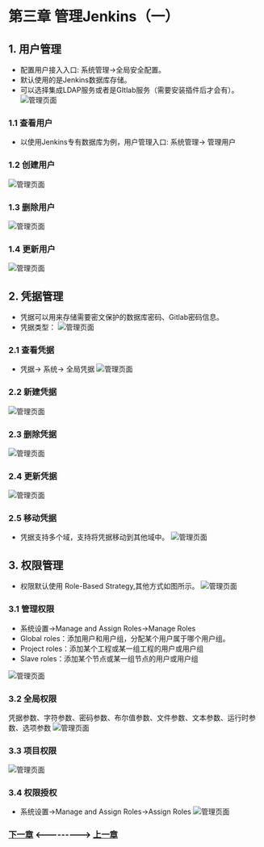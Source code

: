 # 第三章 管理Jenkins（一）
## 1. 用户管理
- 配置用户接入入口: 系统管理->全局安全配置。
- 默认使用的是Jenkins数据库存储。
- 可以选择集成LDAP服务或者是GItlab服务（需要安装插件后才会有）。
![管理页面](static/image/03/01-configglobal.png)

### 1.1 查看用户
- 以使用Jenkins专有数据库为例，用户管理入口: 系统管理-> 管理用户


### 1.2 创建用户
![管理页面](static/image/03/02-createuser.png)


### 1.3 删除用户
![管理页面](static/image/03/03-deleuser.png)

### 1.4 更新用户
![管理页面](static/image/03/04-updateuser.png)

## 2. 凭据管理
- 凭据可以用来存储需要密文保护的数据库密码、Gitlab密码信息。
- 凭据类型：
![管理页面](static/image/03/05-pingju1.png)

### 2.1 查看凭据
- 凭据-> 系统-> 全局凭据
![管理页面](static/image/03/06-pingju-cat.png)

### 2.2 新建凭据
![管理页面](static/image/03/07-pingju-create.png)

### 2.3 删除凭据
![管理页面](static/image/03/08-pingju-delete.png)

### 2.4 更新凭据
![管理页面](static/image/03/09-pingju-update.png)

### 2.5 移动凭据
- 凭据支持多个域，支持将凭据移动到其他域中。
![管理页面](static/image/03/10-pingju-move.png)

## 3. 权限管理
- 权限默认使用 Role-Based Strategy,其他方式如图所示。
![管理页面](static/image/03/11-quanxian-type.png)

### 3.1 管理权限
- 系统设置->Manage and Assign Roles->Manage Roles
- Global roles：添加用户和用户组，分配某个用户属于哪个用户组。
- Project roles：添加某个工程或某一组工程的用户或用户组
- Slave roles：添加某个节点或某一组节点的用户或用户组

![管理页面](static/image/03/12-manage.png)

### 3.2 全局权限
凭据参数、字符参数、密码参数、布尔值参数、文件参数、文本参数、运行时参数、选项参数
![管理页面](static/image/03/13-global.png)

### 3.3 项目权限
![管理页面](static/image/03/14-project.png)

### 3.4 权限授权
- 系统设置->Manage and Assign Roles->Assign Roles
![管理页面](static/image/03/15-assign.png)

### [下一章](./第四章-管理Jenkins(二).md)       <--------->  [上一章](./第二章-安装Jenkins.md)